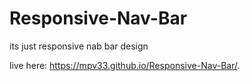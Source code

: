 # Responsive-Nav-Bar
its just responsive nab bar design 

live here: https://mpv33.github.io/Responsive-Nav-Bar/.
